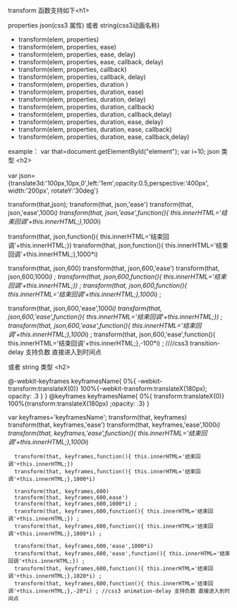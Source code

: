  transform 函数支持如下\<h1\><br />  
 
   properties json(css3 属性)  或者 string(css3动画名称)
   
 * transform(elem, properties)
 * transform(elem, properties, ease)
 * transform(elem, properties, ease, delay)
 * transform(elem, properties, ease, callback, delay)
 * transform(elem, properties, callback)
 * transform(elem, properties, callback, delay)
 * transform(elem, properties, duration )
 * transform(elem, properties, duration, ease)
 * transform(elem, properties, duration, delay)
 * transform(elem, properties, duration, callback)
 * transform(elem, properties, duration, callback,delay)  
 * transform(elem, properties, duration, ease, delay)
 * transform(elem, properties, duration, ease, callback)  
 * transform(elem, properties, duration, ease, callback,delay)

 
 example：
 var that=document.getElementById("element");
 var i=10;
  json 类型 \<h2\><br />  
 var json={translate3d:'100px,10px,0',left:'1em',opacity:0.5,perspective:'400px', width:'200px', rotateY:'30deg'}

  transform(that,json);
  transform(that, json,'ease')
  transform(that, json,'ease',1000*i)
  transform(that, json,'ease',function(){ this.innerHTML='结束回调'+this.innerHTML;},1000*i)
                     
  transform(that, json,function(){ this.innerHTML='结束回调'+this.innerHTML;})
  transform(that, json,function(){ this.innerHTML='结束回调'+this.innerHTML;},1000*i)
                     
  transform(that, json,600) 
  transform(that, json,600,'ease')
  transform(that, json,600,1000*i) ;
  transform(that, json,600,function(){ this.innerHTML='结束回调'+this.innerHTML;}) ; 
  transform(that, json,600,function(){ this.innerHTML='结束回调'+this.innerHTML;},1000*i) ;
                     
  transform(that, json,600,'ease',1000*i)
  transform(that, json,600,'ease',function(){ this.innerHTML='结束回调'+this.innerHTML;}) ;
  transform(that, json,600,'ease',function(){ this.innerHTML='结束回调'+this.innerHTML;},1000*i) ;
  transform(that, json,600,'ease',function(){ this.innerHTML='结束回调'+this.innerHTML;},-100*i) ; ////css3 transition-delay 支持负数 直接进入到时间点
  
  或者 string 类型 \<h2\><br />  

  @-webkit-keyframes keyframesName{
    0%{ -webkit-transform:translateX(0)}
    100%{-webkit-transform:translateX(180px); opacity: .3 }
 } 
@keyframes keyframesName{
    0%{ transform:translateX(0)}
    100%{transform:translateX(180px) ;opacity: .3}
}


  var keyframes='keyframesName';
      transform(that, keyframes)
      transform(that, keyframes,'ease')
      transform(that, keyframes,'ease',1000*i)
      transform(that, keyframes,'ease',function(){ this.innerHTML='结束回调'+this.innerHTML;},1000*i)
                     
      transform(that, keyframes,function(){ this.innerHTML='结束回调'+this.innerHTML;})
      transform(that, keyframes,function(){ this.innerHTML='结束回调'+this.innerHTML;},1000*i)
                     
      transform(that, keyframes,600) 
      transform(that, keyframes,600,ease')
      transform(that, keyframes,600,1000*i) ;
      transform(that, keyframes,600,function(){ this.innerHTML='结束回调'+this.innerHTML;}) ; 
      transform(that, keyframes,600,function(){ this.innerHTML='结束回调'+this.innerHTML;},1000*i) ;
                     
      transform(that, keyframes,600,'ease',1000*i)
      transform(that, keyframes,600,'ease',function(){ this.innerHTML='结束回调'+this.innerHTML;}) ;
      transform(that, keyframes,600,function(){ this.innerHTML='结束回调'+this.innerHTML;},1020*i) ;
      transform(that, keyframes,600,function(){ this.innerHTML='结束回调'+this.innerHTML;},-20*i) ; //css3 animation-delay 支持负数 直接进入到时间点
